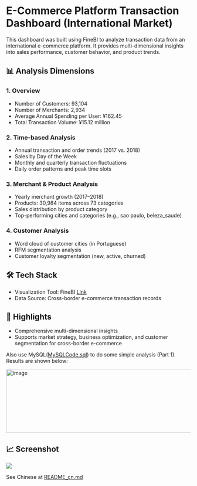 # E-Commerce Platform Transaction Dashboard (International Market)

This dashboard was built using FineBI to analyze transaction data from an international e-commerce platform. It provides multi-dimensional insights into sales performance, customer behavior, and product trends.

## 📊 Analysis Dimensions

### 1. Overview
- Number of Customers: 93,104
- Number of Merchants: 2,934
- Average Annual Spending per User: ¥162.45
- Total Transaction Volume: ¥15.12 million

### 2. Time-based Analysis
- Annual transaction and order trends (2017 vs. 2018)
- Sales by Day of the Week
- Monthly and quarterly transaction fluctuations
- Daily order patterns and peak time slots

### 3. Merchant & Product Analysis
- Yearly merchant growth (2017–2018)
- Products: 30,984 items across 73 categories
- Sales distribution by product category
- Top-performing cities and categories (e.g., sao paulo, beleza_saude)

### 4. Customer Analysis
- Word cloud of customer cities (in Portuguese)
- RFM segmentation analysis
- Customer loyalty segmentation (new, active, churned)

## 🛠️ Tech Stack
- Visualization Tool: FineBI [Link](https://pcdemo.finebi.com/webroot/decision/link/HFzQ)
- Data Source: Cross-border e-commerce transaction records

## 📌 Highlights
- Comprehensive multi-dimensional insights
- Supports market strategy, business optimization, and customer segmentation for cross-border e-commerce

Also use MySQL([MySQLCode.sql](MySQLCode.sql)) to do some simple analysis (Part 1). Results are shown below:

<img width="1286" height="174" alt="image" src="https://github.com/user-attachments/assets/dfd482c6-e085-4d7f-aff9-637b0f9ceac1" />

## 📈 Screenshot

![](DashboardScreenShot.jpg)

See Chinese at [README_cn.md](README_cn.md)
